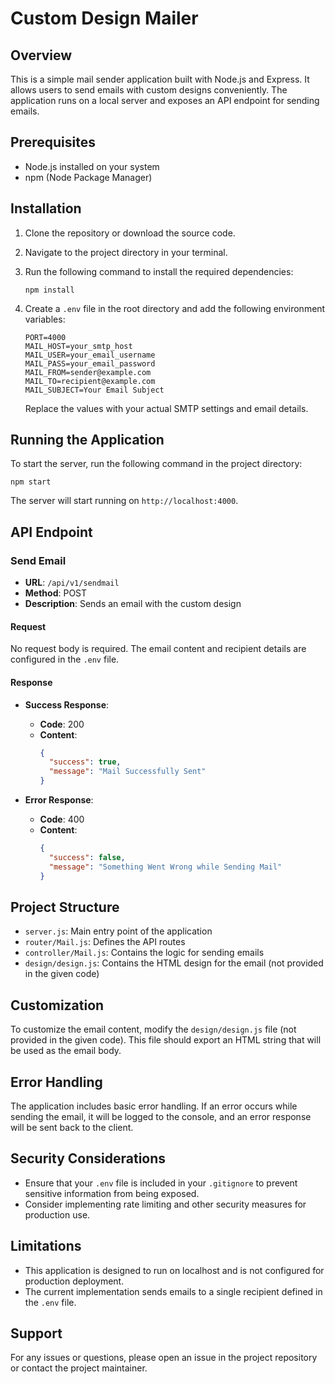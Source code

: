 # Custom Design Mailer

## Overview

This is a simple mail sender application built with Node.js and Express. It allows users to send emails with custom designs conveniently. The application runs on a local server and exposes an API endpoint for sending emails.

## Prerequisites

- Node.js installed on your system
- npm (Node Package Manager)

## Installation

1. Clone the repository or download the source code.
2. Navigate to the project directory in your terminal.
3. Run the following command to install the required dependencies:

   ```
   npm install
   ```

4. Create a `.env` file in the root directory and add the following environment variables:

   ```
   PORT=4000
   MAIL_HOST=your_smtp_host
   MAIL_USER=your_email_username
   MAIL_PASS=your_email_password
   MAIL_FROM=sender@example.com
   MAIL_TO=recipient@example.com
   MAIL_SUBJECT=Your Email Subject
   ```

   Replace the values with your actual SMTP settings and email details.

## Running the Application

To start the server, run the following command in the project directory:

```
npm start
```

The server will start running on `http://localhost:4000`.

## API Endpoint

### Send Email

- **URL**: `/api/v1/sendmail`
- **Method**: POST
- **Description**: Sends an email with the custom design

#### Request

No request body is required. The email content and recipient details are configured in the `.env` file.

#### Response

- **Success Response**:
  - **Code**: 200
  - **Content**: 
    ```json
    {
      "success": true,
      "message": "Mail Successfully Sent"
    }
    ```

- **Error Response**:
  - **Code**: 400
  - **Content**:
    ```json
    {
      "success": false,
      "message": "Something Went Wrong while Sending Mail"
    }
    ```

## Project Structure

- `server.js`: Main entry point of the application
- `router/Mail.js`: Defines the API routes
- `controller/Mail.js`: Contains the logic for sending emails
- `design/design.js`: Contains the HTML design for the email (not provided in the given code)

## Customization

To customize the email content, modify the `design/design.js` file (not provided in the given code). This file should export an HTML string that will be used as the email body.

## Error Handling

The application includes basic error handling. If an error occurs while sending the email, it will be logged to the console, and an error response will be sent back to the client.

## Security Considerations

- Ensure that your `.env` file is included in your `.gitignore` to prevent sensitive information from being exposed.
- Consider implementing rate limiting and other security measures for production use.

## Limitations

- This application is designed to run on localhost and is not configured for production deployment.
- The current implementation sends emails to a single recipient defined in the `.env` file.

## Support

For any issues or questions, please open an issue in the project repository or contact the project maintainer.

